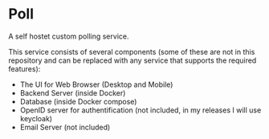 # Poll

A self hostet custom polling service.

This service consists of several components (some of these are not in this repository and can be
replaced with any service that supports the required features):

- The UI for Web Browser (Desktop and Mobile)
- Backend Server (inside Docker)
- Database (inside Docker compose)
- OpenID server for authentification (not included, in my releases I will use keycloak)
- Email Server (not included)
